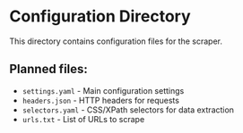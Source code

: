 # Configuration Directory

This directory contains configuration files for the scraper.

## Planned files:
- `settings.yaml` - Main configuration settings
- `headers.json` - HTTP headers for requests
- `selectors.yaml` - CSS/XPath selectors for data extraction
- `urls.txt` - List of URLs to scrape
